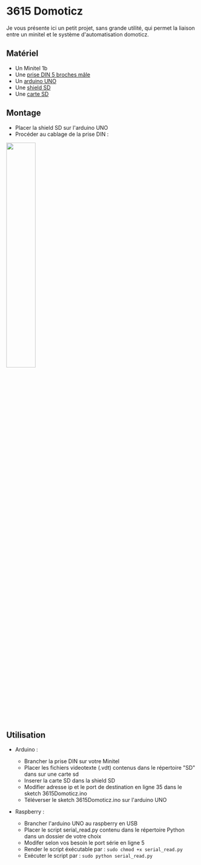# 3615 Domoticz

Je vous présente ici un petit projet, sans grande utilité, qui permet la liaison entre un minitel et le système d'automatisation domoticz.

## Matériel

- Un Minitel 1b
- Une <a href="http://www.ebay.fr/itm/Cable-audio-din-a-connecteur-din-5-broches-male-vers-din-5-broches-male-2-00-m-n-/401258053510?hash=item5d6cd7ff86:g:UxsAAOSw-0xYdrcI">prise DIN 5 broches mâle</a>
- Un <a href="http://www.ebay.fr/itm/1217-UNO-R3-clone-development-board-MEGA328P-CH340-CH340G-For-Arduino-/291996703951?var=&hash=item43fc5c1ccf:m:mwojOC7LA-XnbnfKQq8ughw">arduino UNO</a>
- Une <a href="http://www.ebay.fr/itm/1171-Data-Logger-Module-Logging-Recorder-Shield-V1-0-for-Arduino-UNO-SD-Card-/291984666558?var=&hash=item43fba46fbe:m:ms0fK17GP032E3eWpllOaLw">shield SD</a>
- Une <a href="https://www.ebay.fr/sch/i.html?_odkw=carte+sd&_osacat=0&_from=R40&_trksid=p2045573.m570.l1313.TR4.TRC1.A0.H0.Xcarte+sd+8go.TRS0&_nkw=carte+sd+8go&_sacat=0">carte SD </a>

## Montage
- Placer la shield SD sur l'arduino UNO
- Procéder au cablage de la prise DIN :
<img src="https://raw.githubusercontent.com/DumpDos/Minitel-Arduino/master/3615Domoticz/Images/schematic.jpg" height="39%" width="39%" />

## Utilisation

- Arduino :
    
    - Brancher la prise DIN sur votre Minitel
    - Placer les fichiers videotexte (.vdt) contenus dans le répertoire "SD" dans sur une carte sd
    - Inserer la carte SD dans la shield SD
    - Modifier adresse ip et le port de destination en ligne 35 dans le sketch 3615Domoticz.ino
    - Téléverser le sketch 3615Domoticz.ino sur l'arduino UNO
    
- Raspberry :
    
    - Brancher l'arduino UNO au raspberry en USB 
    - Placer le script serial_read.py contenu dans le répertoire Python dans un dossier de votre choix
    - Modifer selon vos besoin le port série en ligne 5
    - Render le script éxécutable par : ```sudo chmod +x serial_read.py```
    - Exécuter le script par : ```sudo python serial_read.py```
